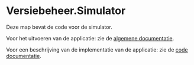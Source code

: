 # Versiebeheer.Simulator

Deze map bevat de code voor de simulator.

Voor het uitvoeren van de applicatie: zie de [algemene documentatie](../docs/index.md).

Voor een beschrijving van de implementatie van de applicatie: zie de [code documentatie](documentatie/index.md).
